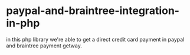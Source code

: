 # paypal-and-braintree-integration-in-php
in this php library we're able to get a direct credit card payment in paypal and braintree payment getway.
